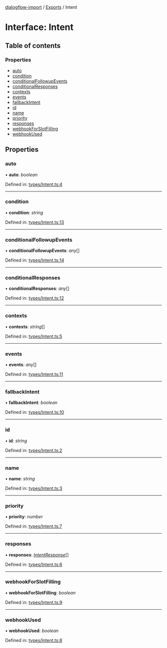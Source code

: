 [dialogflow-import](../README.md) / [Exports](../modules.md) / Intent

# Interface: Intent

## Table of contents

### Properties

- [auto](intent.md#auto)
- [condition](intent.md#condition)
- [conditionalFollowupEvents](intent.md#conditionalfollowupevents)
- [conditionalResponses](intent.md#conditionalresponses)
- [contexts](intent.md#contexts)
- [events](intent.md#events)
- [fallbackIntent](intent.md#fallbackintent)
- [id](intent.md#id)
- [name](intent.md#name)
- [priority](intent.md#priority)
- [responses](intent.md#responses)
- [webhookForSlotFilling](intent.md#webhookforslotfilling)
- [webhookUsed](intent.md#webhookused)

## Properties

### auto

• **auto**: *boolean*

Defined in: [types/Intent.ts:4](https://github.com/edupsousa/dialogflow-import/blob/49e4aaa/src/types/Intent.ts#L4)

___

### condition

• **condition**: *string*

Defined in: [types/Intent.ts:13](https://github.com/edupsousa/dialogflow-import/blob/49e4aaa/src/types/Intent.ts#L13)

___

### conditionalFollowupEvents

• **conditionalFollowupEvents**: *any*[]

Defined in: [types/Intent.ts:14](https://github.com/edupsousa/dialogflow-import/blob/49e4aaa/src/types/Intent.ts#L14)

___

### conditionalResponses

• **conditionalResponses**: *any*[]

Defined in: [types/Intent.ts:12](https://github.com/edupsousa/dialogflow-import/blob/49e4aaa/src/types/Intent.ts#L12)

___

### contexts

• **contexts**: *string*[]

Defined in: [types/Intent.ts:5](https://github.com/edupsousa/dialogflow-import/blob/49e4aaa/src/types/Intent.ts#L5)

___

### events

• **events**: *any*[]

Defined in: [types/Intent.ts:11](https://github.com/edupsousa/dialogflow-import/blob/49e4aaa/src/types/Intent.ts#L11)

___

### fallbackIntent

• **fallbackIntent**: *boolean*

Defined in: [types/Intent.ts:10](https://github.com/edupsousa/dialogflow-import/blob/49e4aaa/src/types/Intent.ts#L10)

___

### id

• **id**: *string*

Defined in: [types/Intent.ts:2](https://github.com/edupsousa/dialogflow-import/blob/49e4aaa/src/types/Intent.ts#L2)

___

### name

• **name**: *string*

Defined in: [types/Intent.ts:3](https://github.com/edupsousa/dialogflow-import/blob/49e4aaa/src/types/Intent.ts#L3)

___

### priority

• **priority**: *number*

Defined in: [types/Intent.ts:7](https://github.com/edupsousa/dialogflow-import/blob/49e4aaa/src/types/Intent.ts#L7)

___

### responses

• **responses**: [*IntentResponse*](intentresponse.md)[]

Defined in: [types/Intent.ts:6](https://github.com/edupsousa/dialogflow-import/blob/49e4aaa/src/types/Intent.ts#L6)

___

### webhookForSlotFilling

• **webhookForSlotFilling**: *boolean*

Defined in: [types/Intent.ts:9](https://github.com/edupsousa/dialogflow-import/blob/49e4aaa/src/types/Intent.ts#L9)

___

### webhookUsed

• **webhookUsed**: *boolean*

Defined in: [types/Intent.ts:8](https://github.com/edupsousa/dialogflow-import/blob/49e4aaa/src/types/Intent.ts#L8)
